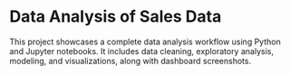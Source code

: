 # Data Analysis of Sales Data

This project showcases a complete data analysis workflow using Python and Jupyter notebooks. It includes data cleaning, exploratory analysis, modeling, and visualizations, along with dashboard screenshots.
